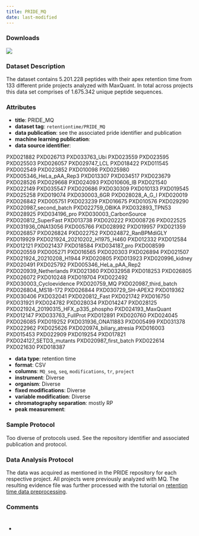 ```yaml
---
title: PRIDE_MQ
date: last-modified
---
```


### Downloads
[![](https://img.shields.io/badge/download-dataset%20name-205380?style=flat-square)](https://github.com/ProteomicsML/ProteomicsML/blob/main/datasets/retentiontime/PRIDE_MQ/PRIDE_MQ.zip)<br>

### Dataset Description
The dataset contains 5.201.228 peptides with their apex retention time from 133 different pride projects analyzed with MaxQuant. In total across projects this data set comprises of 1.675.342 unique peptide sequences.

### Attributes
- **title**: PRIDE_MQ
- **dataset tag**: `retentiontime/PRIDE_MQ`
- **data publication**: see the associated pride identifier and publication
- **machine learning publication**:
- **data source identifier**:

PXD021882
PXD026713
PXD033763_Ubi
PXD023559
PXD023595
PXD025503
PXD026057
PXD029747_LCL
PXD018422
PXD011545
PXD002549
PXD023852
PXD010098
PXD025980
PXD005346_HeLa_pAA_Rep3
PXD013307
PXD034517
PXD023679
PXD028526
PXD029668
PXD024093
PXD010606_IB
PXD021540
PXD022149
PXD035547
PXD020686
PXD030309
PXD010133
PXD019545
PXD025258
PXD019074
PXD030003_6GR
PXD028028_A_G_I
PXD020019
PXD026842
PXD005751
PXD023239
PXD016675
PXD010576
PXD029290
PXD020987_second_batch
PXD022759_OBIKA
PXD032893_TPN53
PXD028925
PXD034196_pro
PXD030003_CarbonSource
PXD020812_SuperFast
PXD013738
PXD020222
PXD008726
PXD022525
PXD031936_ONA13056
PXD005766
PXD028992
PXD019957
PXD021359
PXD026857
PXD026824
PXD022752
PXD024872_RanBPMdiGLY
PXD019929
PXD021924_20210202_H1975_H460
PXD012332
PXD012584
PXD012121
PXD021437
PXD018584
PXD034187_pro
PXD008599
PXD020559
PXD005271
PXD016565
PXD020303
PXD026894
PXD021507
PXD021924_20210208_H1944
PXD020805
PXD013923
PXD020996_kidney
PXD020491
PXD025792
PXD005346_HeLa_pAA_Rep2
PXD020939_Netherlands
PXD021360
PXD032958
PXD018253
PXD026805
PXD026072
PXD010248
PXD019704
PXD022492
PXD030003_Cycloevidence
PXD020759_MQ
PXD020987_third_batch
PXD026804_MS18-172
PXD026844
PXD030729_SH-APEX2
PXD019362
PXD030406
PXD032041
PXD020812_Fast
PXD021742
PXD016750
PXD031921
PXD024782
PXD028034
PXD014247
PXD028125
PXD021924_20190315_HFX_p335_phospho
PXD024193_MaxQuant
PXD012147
PXD033763_FullProt
PXD012891
PXD020760
PXD024045
PXD026085
PXD019252
PXD031936_ONA11883
PXD005499
PXD031378
PXD022962
PXD025626
PXD020974_biliary_atresia
PXD016003
PXD015453
PXD022909
PXD019254
PXD017821
PXD024127_SETD3_mutants
PXD020987_first_batch
PXD022614
PXD021630
PXD018387

- **data type**: retention time
- **format**: CSV
- **columns**: `MQ_seq`, `seq`, `modifications`, `tr`, `project`
- **instrument**: Diverse
- **organism**: Diverse
- **fixed modifications**: Diverse
- **variable modification**: Diverse
- **chromatography separation**: mostly RP
- **peak measurement**: <unknown>


### Sample Protocol
Too diverse of protocols used. See the repository identifier and associated publication and protocol.

### Data Analysis Protocol
The data was acquired as mentioned in the PRIDE repository for each respective project. All projects were previously analyzed with MQ. The resulting evidence file was further processed with the tutorial on [retention time data preprocessing](https://proteomicsml.org/tutorials/retentiontime/mq-evidence-to-ml.html).

### Comments
- #
